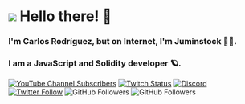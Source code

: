 # ![](https://drive.google.com/file/d/1yRTjGvBvihqd17NPys-CkaqhqWIwCmKS/view?usp=sharing) Hello there! 👋
### I'm Carlos Rodríguez, but on Internet, I'm Juminstock 🧑‍💻.

### I am a JavaScript and Solidity developer 🪐.

[![YouTube Channel Subscribers](https://img.shields.io/youtube/channel/subscribers/UCxPD7bsocoAMq8Dj18kmGyQ?style=social)](https://youtube.com/mouredevapps?sub_confirmation=1)
[![Twitch Status](https://img.shields.io/twitch/status/mouredev?style=social)](https://twitch.com/mouredev)
[![Discord](https://img.shields.io/discord/729672926432985098?style=social&label=Discord&logo=discord)](https://mouredev.com/discord)
[![Twitter Follow](https://img.shields.io/twitter/follow/mouredev?style=social)](https://twitter.com/mouredev)
![GitHub Followers](https://img.shields.io/github/followers/mouredev?style=social)
![GitHub Followers](https://img.shields.io/github/stars/mouredev?style=social)
